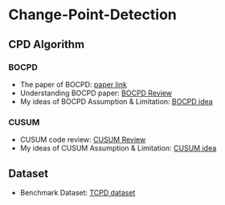 # Change-Point-Detection

## CPD Algorithm 

### BOCPD
* The paper of BOCPD: [paper link](https://arxiv.org/abs/0710.3742)
* Understanding BOCPD paper: [BOCPD Review](https://even-hickory-474.notion.site/Version-2-Understanding-BOCPD-Applying-BOCPD-to-Financial-Data-e8bfd604f9774924b99c7cf52a1d1ac1?pvs=4)
* My ideas of BOCPD Assumption & Limitation: [BOCPD idea](https://even-hickory-474.notion.site/Related-Work-BOCPD-limitation-78803cfde745453d85ba4170d23ec991?pvs=4)

### CUSUM
* CUSUM code review: [CUSUM Review](https://even-hickory-474.notion.site/CUSUM-Code-Review-9b1e7984072f486b9dad8d19c111ea5e?pvs=4)
* My ideas of CUSUM Assumption & Limitation: [CUSUM idea](https://even-hickory-474.notion.site/Related-Work-CUSUM-limitation-a27d22cbaa3a4f57802c643bb2f74c11?pvs=4)

## Dataset
* Benchmark Dataset: [TCPD dataset](https://github.com/alan-turing-institute/TCPD/blob/master/annotations.json) 
